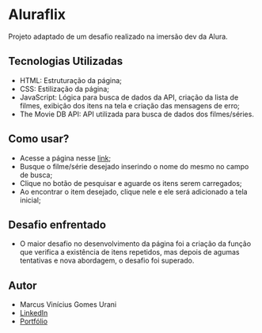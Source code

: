 # Aluraflix

Projeto adaptado de um desafio realizado na imersão dev da Alura.

## Tecnologias Utilizadas

- HTML: Estruturação da página;
- CSS: Estilização da página;
- JavaScript: Lógica para busca de dados da API, criação da lista de filmes, exibição dos itens na tela e criação das mensagens de erro;
- The Movie DB API: API utilizada para busca de dados dos filmes/séries.

## Como usar?

- Acesse a página nesse [link](https://aluraflixx.netlify.app);
- Busque o filme/série desejado inserindo o nome do mesmo no campo de busca;
- Clique no botão de pesquisar e aguarde os itens serem carregados;
- Ao encontrar o item desejado, clique nele e ele será adicionado a tela inicial;

## Desafio enfrentado

- O maior desafio no desenvolvimento da página foi a criação da função que verifica a existência de itens repetidos, mas depois de agumas tentativas e nova abordagem, o desafio foi superado.

## Autor

- Marcus Vinícius Gomes Urani
- [LinkedIn](https://linkedin.com/in/marcusurani)
- [Portfólio](https://marcusurani.netlify.app)
